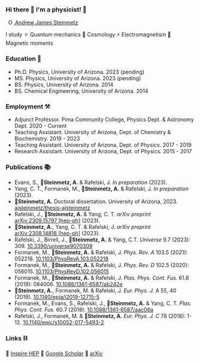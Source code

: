 ### Hi there 👋 I'm a physicist! 🔭

<a
  id="cy-effective-orcid-url"
  class="underline"
  href="https://orcid.org/0000-0001-5474-2649"
  target="orcid.widget"
  rel="me noopener noreferrer"
  style="vertical-align: top">
  <img
    src="https://orcid.org/sites/default/files/images/orcid_16x16.png"
    style="width: 1em; margin-inline-start: 0.5em"
    alt="ORCID iD icon"/>
  Andrew James Steinmetz
</a>

I study ⚛ Quantum mechanics 🌌 Cosmology ⚡ Electromagnetism 🧲 Magnetic moments

### Education 🍎

* Ph.D. Physics, University of Arizona. 2023 (pending)
* MS. Physics, University of Arizona. 2023 (pending)
* BS. Physics, University of Arizona. 2014
* BS. Chemical Engineering, University of Arizona. 2014

### Employment ⚒

* Adjunct Professor. Pima Community College, Physics Dept. & Astronomy Dept. 2020 - Current
* Teaching Assistant. University of Arizona, Dept. of Chemistry & Biochemistry. 2019 - 2023
* Teaching Assistant. University of Arizona, Dept. of Physics. 2017 - 2019
* Research Assistant. University of Arizona, Dept. of Physics. 2015 - 2017

### Publications 📚

* Evans, S., 🌟<b>Steinmetz, A.</b> & Rafelski, J. <i>In preparation</i> (2023).
* Yang, C. T., Formanek, M., 🌟<b>Steinmetz, A.</b> & Rafelski, J. <i>In preparation</i> (2023).
* 🌟<b>Steinmetz, A.</b> Doctoral dissertation. University of Arizona, 2023. <a href="https://github.com/ajsteinmetz/thesis-ajsteinmetz">ajsteinmetz/thesis-ajsteinmetz</a>
* Rafelski, J., 🌟<b>Steinmetz, A.</b> & Yang, C. T. <i>arXiv preprint</i> <a href="https://arxiv.org/abs/2309.15797">arXiv:2309.15797 [hep-ph]</a> (2023).
* 🌟<b>Steinmetz, A.</b>, Yang, C. T. & Rafelski, J. <i>arXiv preprint</i> <a href="https://arxiv.org/abs/2308.14818">arXiv:2308.14818 [hep-ph]</a> (2023).
* Rafelski, J., Birrell, J., 🌟<b>Steinmetz, A.</b> & Yang, C.T. <i>Universe</i> 9.7 (2023): 309. <a href="https://doi.org/10.3390/universe9070309">10.3390/universe9070309</a>
* Formanek, M., 🌟<b>Steinmetz, A.</b> & Rafelski, J. <i>Phys. Rev. A</i> 103.5 (2021): 052218. <a href="https://doi.org/10.1103/PhysRevA.103.052218">10.1103/PhysRevA.103.052218</a>
* Formanek, M., 🌟<b>Steinmetz, A.</b> & Rafelski, J. <i>Phys. Rev. D</i> 102.5 (2020): 056015. <a href="https://doi.org/10.1103/PhysRevD.102.056015">10.1103/PhysRevD.102.056015</a>
* Formanek, M., 🌟<b>Steinmetz, A.</b> & Rafelski, J. <i>Plas. Phys. Cont. Fus.</i> 61.8 (2019): 084006. <a href="https://doi.org/10.1088/1361-6587/ab242e">10.1088/1361-6587/ab242e</a>
* 🌟<b>Steinmetz, A.</b>, Formanek, M. & Rafelski, J. <i>Eur. Phys. J. A</i> 55, 40 (2019). <a href="https://doi.org/10.1140/epja/i2019-12715-5">10.1140/epja/i2019-12715-5</a>
* Formanek, M., Evans, S., Rafelski, J., 🌟<b>Steinmetz, A.</b> & Yang, C. T. <i>Plas. Phys. Cont. Fus.</i> 60.7 (2018). <a href="https://doi.org/10.1088/1361-6587/aac06a">10.1088/1361-6587/aac06a</a>
* Rafelski, J., Formanek, M. & 🌟<b>Steinmetz, A.</b> <i>Eur. Phys. J. C</i> 78 (2018): 1-12. <a href="https://doi.org/10.1140/epjc/s10052-017-5493-2">10.1140/epjc/s10052-017-5493-2</a>

### Links ⛓

🔗 [Inspire HEP](https://inspirehep.net/authors/1796313) 🔗 [Google Scholar](https://scholar.google.com/citations?user=fJBK1GIAAAAJ) 🔗 [arXiv](https://arxiv.org/a/steinmetz_a_1.html)

<!--
**ajsteinmetz/ajsteinmetz** is a ✨ _special_ ✨ repository because its `README.md` (this file) appears on your GitHub profile.

Here are some ideas to get you started:

- 🔭 I’m currently working on ...
- 🌱 I’m currently learning ...
- 👯 I’m looking to collaborate on ...
- 🤔 I’m looking for help with ...
- 💬 Ask me about ...
- 📫 How to reach me: ...
- 😄 Pronouns: ...
- ⚡ Fun fact: ...
-->
